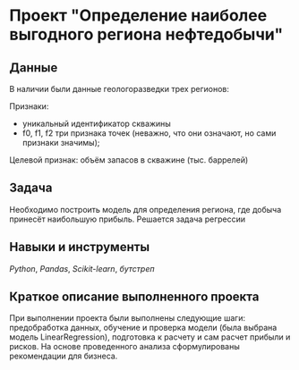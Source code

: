 # Проект "Определение наиболее выгодного региона нефтедобычи"


## Данные

В наличии были данные геологоразведки трех регионов:

Признаки:
-  уникальный идентификатор скважины
- f0, f1, f2 три признака точек (неважно, что они означают, но сами признаки значимы);

Целевой признак: объём запасов в скважине (тыс. баррелей)
     
## Задача

Необходимо построить модель для определения региона, где добыча принесёт наибольшую прибыль. Решается задача регрессии
   
## Навыки и инструменты
*Python*, *Pandas*, *Scikit-learn*, *бутстреп*

## Краткое описание выполненного проекта
При выполнении проекта были выполнены следующие шаги: предобработка данных, обучение и проверка модели (была выбрана модель LinearRegression), подготовка к расчету и сам расчет прибыли и рисков.
На основе проведенного анализа сформулированы рекомендации для бизнеса.
